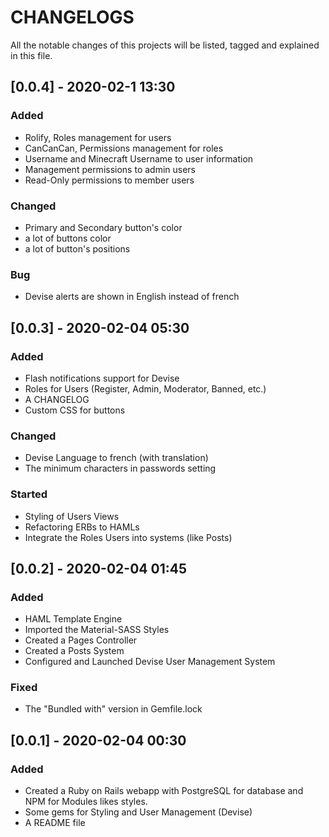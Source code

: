 # CHANGELOGS
All the notable changes of this projects will be listed, tagged and explained in this file.

## [0.0.4] - 2020-02-1 13:30
### Added
- Rolify, Roles management for users
- CanCanCan, Permissions management for roles
- Username and Minecraft Username to user information
- Management permissions to admin users
- Read-Only permissions to member users
### Changed
- Primary and Secondary button's color
- a lot of buttons color
- a lot of button's positions
### Bug
- Devise alerts are shown in English instead of french

## [0.0.3] - 2020-02-04 05:30
### Added
- Flash notifications support for Devise
- Roles for Users (Register, Admin, Moderator, Banned, etc.)
- A CHANGELOG
- Custom CSS for buttons
### Changed
- Devise Language to french (with translation)
- The minimum characters in passwords setting
### Started
- Styling of Users Views
- Refactoring ERBs to HAMLs
- Integrate the Roles Users into systems (like Posts)

## [0.0.2] - 2020-02-04 01:45
### Added
- HAML Template Engine
- Imported the Material-SASS Styles
- Created a Pages Controller
- Created a Posts System
- Configured and Launched Devise User Management System
### Fixed
- The "Bundled with" version in Gemfile.lock

## [0.0.1] - 2020-02-04 00:30
### Added
- Created a Ruby on Rails webapp with PostgreSQL for database and NPM for Modules likes styles.
- Some gems for Styling and User Management (Devise)
- A README file